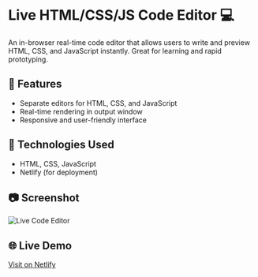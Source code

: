 # Live HTML/CSS/JS Code Editor 💻

An in-browser real-time code editor that allows users to write and preview HTML, CSS, and JavaScript instantly. Great for learning and rapid prototyping.

## 🔧 Features
- Separate editors for HTML, CSS, and JavaScript
- Real-time rendering in output window
- Responsive and user-friendly interface

## 🚀 Technologies Used
- HTML, CSS, JavaScript
- Netlify (for deployment)

## 📷 Screenshot
![Live Code Editor](TriCode-Editor-HTML-CSS-JS/codeEditor.png)

## 🌐 Live Demo
[Visit on Netlify](https://tri-code-editor.netlify.app/)

